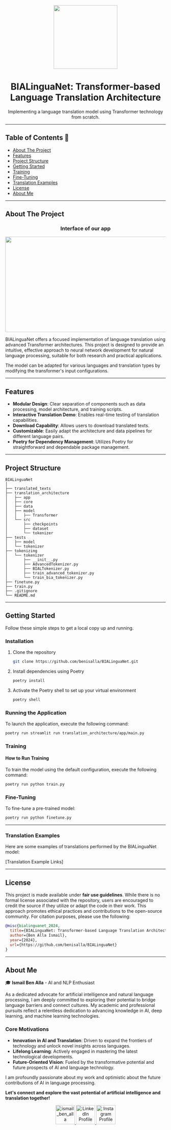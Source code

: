 <div align="center">
  <img src="https://github.com/benisalla/BIALinguaNet/assets/logo.png" width="200" height="200"/>
  <h1>BIALinguaNet: Transformer-based Language Translation Architecture</h1>
  <p>Implementing a language translation model using Transformer technology from scratch.</p>
</div>

---

## Table of Contents 📘
- [About The Project](#about-the-project)
- [Features](#features)
- [Project Structure](#project-structure)
- [Getting Started](#getting-started)
- [Training](#training)
- [Fine-Tuning](#fine-tuning)
- [Translation Examples](#translation-examples)
- [License](#license)
- [About Me](#about-me)

---

## About The Project

<div align="center">
  <h3>Interface of our app</h3>
  <img src="https://github.com/benisalla/BIALinguaNet/assets/interface.png" width="600" height="300"/>
</div>

BIALinguaNet offers a focused implementation of language translation using advanced Transformer architectures. This project is designed to provide an intuitive, effective approach to neural network development for natural language processing, suitable for both research and practical applications.

The model can be adapted for various languages and translation types by modifying the transformer's input configurations.

---

## Features

- **Modular Design**: Clear separation of components such as data processing, model architecture, and training scripts.
- **Interactive Translation Demo**: Enables real-time testing of translation capabilities.
- **Download Capability**: Allows users to download translated texts.
- **Customizable**: Easily adapt the architecture and data pipelines for different language pairs.
- **Poetry for Dependency Management**: Utilizes Poetry for straightforward and dependable package management.

---

## Project Structure
```
BIALinguaNet
│
├── translated_texts
├── translation_architecture
│   ├── app
│   ├── core
│   ├── data
│   ├── model
│   │   ├── Transformer
│   └── src
│       ├── checkpoints
│       ├── dataset
│       └── tokenizer
├── tests
│   ├── model
│   └── tokenizer
├── tokenizing
│   └── tokenizer
│       ├── __init__.py
│       ├── AdvancedTokenizer.py
│       ├── BIALTokenizer.py
│       ├── train_advanced_tokenizer.py
│       └── train_bia_tokenizer.py
├── finetune.py
├── train.py
├── .gitignore
└── README.md
```

---

## Getting Started

Follow these simple steps to get a local copy up and running.

### Installation

1. Clone the repository
   ```sh
   git clone https://github.com/benisalla/BIALinguaNet.git
   ```
2. Install dependencies using Poetry
   ```sh
   poetry install
   ```
3. Activate the Poetry shell to set up your virtual environment
   ```sh
   poetry shell
   ```

### Running the Application

To launch the application, execute the following command:

```sh
poetry run streamlit run translation_architecture/app/main.py
```

### Training

#### How to Run Training

To train the model using the default configuration, execute the following command:

```sh
poetry run python train.py
```

### Fine-Tuning

To fine-tune a pre-trained model:

```sh
poetry run python finetune.py
```

---

### Translation Examples

Here are some examples of translations performed by the BIALinguaNet model:

[Translation Example Links]

---

## License

This project is made available under **fair use guidelines**. While there is no formal license associated with the repository, users are encouraged to credit the source if they utilize or adapt the code in their work. This approach promotes ethical practices and contributions to the open-source community. For citation purposes, please use the following:

```bibtex
@misc{bialinguanet_2024,
  title={BIALinguaNet: Transformer-based Language Translation Architecture},
  author={Ben Alla Ismail},
  year={2024},
  url={https://github.com/benisalla/BIALinguaNet}
}
```

---

## About Me

🎓 **Ismail Ben Alla** - AI and NLP Enthusiast

As a dedicated advocate for artificial intelligence and natural language processing, I am deeply committed to exploring their potential to bridge language barriers and connect cultures. My academic and professional pursuits reflect a relentless dedication to advancing knowledge in AI, deep learning, and machine learning technologies.

### Core Motivations
- **Innovation in AI and Translation**: Driven to expand the frontiers of technology and unlock novel insights across languages.
- **Lifelong Learning**: Actively engaged in mastering the latest technological developments.
- **Future-Oriented Vision**: Fueled by the transformative potential and future prospects of AI and language technology.

I am profoundly passionate about my work and optimistic about the future contributions of AI in language processing.

**Let's connect and explore the vast potential of artificial intelligence and translation together!**
<div align="center">
  <a href="https://twitter.com/ismail_ben_alla" target="_blank">
    <img src="https://raw.githubusercontent.com/rahuldkjain/github-profile-readme-generator/master/src/images/icons/Social/twitter.svg" alt="ismail_ben_alla" height="60" width="60" />
  </a>
  
  <a href="https://linkedin.com/in/ismail-ben-alla-7144b5221/" target="_blank">
    <img src="https://raw.githubusercontent.com/rahuldkjain/github-profile-readme-generator/master/src/images/icons/Social/linked-in-alt.svg" alt="LinkedIn Profile" height="60" width="60"/>
  </a>
  
  <a href="https://instagram.com/ismail_ben_alla" target="_blank">
    <img src="https://raw.githubusercontent.com/rahuldkjain/github-profile-readme-generator/master/src/images/icons/Social/instagram.svg" alt="Instagram Profile" height="60" width="60" />
  </a>
</div>
